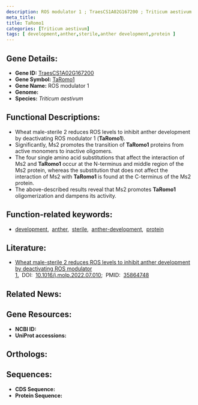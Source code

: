 ```yaml
---
description: ROS modulator 1 ; TraesCS1A02G167200 ; Triticum aestivum
meta_title:
title: TaRomo1
categories: [Triticum aestivum]
tags: [ development,anther,sterile,anther development,protein ]
---
```


## Gene Details:
- **Gene ID:** [TraesCS1A02G167200]()
- **Gene Symbol:** <u>TaRomo1</u>
- **Gene Name:** ROS modulator 1
- **Genome:** []()
- **Species:** *Triticum aestivum*

## Functional Descriptions:
   - Wheat male-sterile 2 reduces ROS levels to inhibit anther development by deactivating ROS modulator 1 (**TaRomo1**).
   - Significantly, Ms2 promotes the transition of **TaRomo1** proteins from active monomers to inactive oligomers. 
   - The four single amino acid substitutions that affect the interaction of Ms2 and **TaRomo1** occur at the N-terminus and middle region of the Ms2 protein, whereas the substitution that does not affect the interaction of Ms2 with **TaRomo1** is found at the C-terminus of the Ms2 protein.
   - The above-described results reveal that Ms2 promotes **TaRomo1** oligomerization and dampens its activity.

## Function-related keywords:
   - [development](/tags/development/),&nbsp;&nbsp;[anther](/tags/anther/),&nbsp;&nbsp;[sterile](/tags/sterile/),&nbsp;&nbsp;[anther-development](/tags/anther-development/),&nbsp;&nbsp;[protein](/tags/protein/)

## Literature:
   - [Wheat male-sterile 2 reduces ROS levels to inhibit anther development by deactivating ROS modulator 1.](https://doi.org/10.1016/j.molp.2022.07.010)&nbsp;&nbsp;DOI:&nbsp;&nbsp;[10.1016/j.molp.2022.07.010](https://doi.org/10.1016/j.molp.2022.07.010);&nbsp;&nbsp;PMID:&nbsp;&nbsp;[35864748](https://pubmed.ncbi.nlm.nih.gov/35864748/)

## Related News:

## Gene Resources:
- **NCBI ID:**  [](https://www.ncbi.nlm.nih.gov/gene/?term=)
- **UniProt accessions:**  [](https://www.uniprot.org/uniprotkb//entry)

## Orthologs:

## Sequences:
- **CDS Sequence:**
- **Protein Sequence:**

